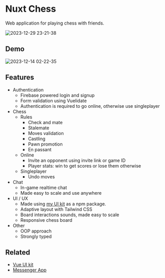 # Nuxt Chess
Web application for playing chess with friends.

 ![2023-12-29 23-21-38](https://github.com/FedotovN/chess-online/assets/53238017/79871635-4c51-4664-843e-c1a86d780f43)

## Demo
![2023-12-14 02-22-35](https://github.com/FedotovN/chess-online/assets/53238017/2994fc87-d34d-4032-ae34-6045b2a0534a)
## Features
- Authentication
	- Firebase powered login and signup
	- Form validation using Vuelidate
	- Authentication is required to go online, otherwise use singleplayer
- Chess 
	- Rules
		- Check and mate
		- Stalemate
		- Moves validation
		- Castling
		- Pawn promotion
		- En passant
	- Online
		- Invite an opponent using invite link or game ID
		- Player stats: win to get scores or lose them otherwise 
	- Singleplayer
		- Undo moves
- Chat
	- In-game realtime chat
	- Made easy to scale and use anywhere
- UI / UX
	- Made using [my UI kit](https://github.com/FedotovN/vue-ui-kit) as a npm package.
	- Adaptive layout with Tailwind CSS
	- Board interactions sounds, made easy to scale
	- Responsive chess board
- Other
	- OOP approach
	- Strongly typed
## Related
- [Vue UI kit](https://github.com/FedotovN/vue-ui-kit)
- [Messenger App](https://github.com/FedotovN/messenger-app)
